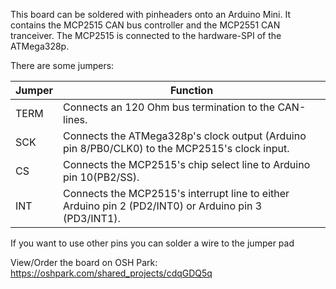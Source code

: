This board can be soldered with pinheaders onto an Arduino Mini. It contains the MCP2515 CAN bus controller and the MCP2551 CAN tranceiver.
The MCP2515 is connected to the hardware-SPI of the ATMega328p.

There are some jumpers:

| Jumper | Function                                                                                              |
| ------ |------------------------------------------------------------------------------------------------------ |
| TERM   | Connects an 120 Ohm bus termination to the CAN-lines.                                                 |
| SCK    | Connects the ATMega328p's clock output (Arduino pin 8/PB0/CLK0) to the MCP2515's clock input.         |
| CS     | Connects the MCP2515's chip select line to Arduino pin 10(PB2/SS).                                    |
| INT    | Connects the MCP2515's interrupt line to either Arduino pin 2 (PD2/INT0) or Arduino pin 3 (PD3/INT1). |

If you want to use other pins you can solder a wire to the jumper pad

View/Order the board on OSH Park: https://oshpark.com/shared_projects/cdqGDQ5q

